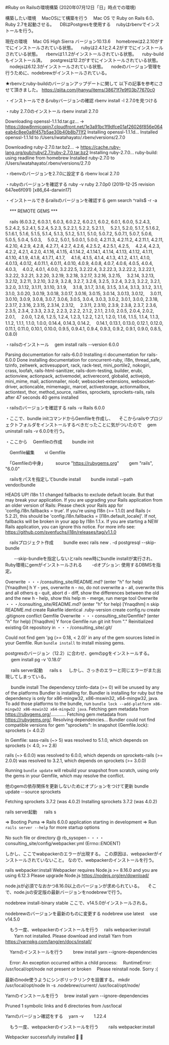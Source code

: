 #Ruby on Railsの環境構築
(2020年07月12日「日」時点での環境)

構築したい環境
　MacOSにて構築を行う
　Mac OS で Ruby on Rails 6.0、Ruby 2.7を起動させる。
　DBはPostgresを使用する
　rubyはrbenvでインストールを行う。

現在の環境
　Mac OS High Sierra バージョン10.13.6
　homebrewは2.2.10がすでにインストールされている状態。
　rubyは2.4.1と2.4.2がすでにインストールされている状態。
　rbenvは1.1.2がインストールされている状態。
　ruby-buildもインストール済。
　postgresは12.2がすでにインストールされている状態。
　nodejsは6.12.3がインストールされている状態。
　nodeのバージョン管理を行うために、nodebrewがインストールされている。

★rbenvとruby-buildのバージョンアップデートに関して
  以下の記事を参考にさせて頂きました。
  https://qiita.com/jhanyu/items/38671f7e9f03b77670c0

・インストールできるrubyバージョンの確認
  rbenv install -l
  2.7.0を見つける

・ruby 2.7.0のインストール
  rbenv install 2.7.0

  Downloading openssl-1.1.1d.tar.gz...
  -> https://dqw8nmjcqpjn7.cloudfront.net/1e3a91bc1f9dfce01af26026f856e064eab4c8ee0a8f457b5ae30b40b8b711f2
  Installing openssl-1.1.1d...
  Installed openssl-1.1.1d to /Users/iwatahayato/.rbenv/versions/2.7.0

  Downloading ruby-2.7.0.tar.bz2...
  -> https://cache.ruby-lang.org/pub/ruby/2.7/ruby-2.7.0.tar.bz2
  Installing ruby-2.7.0...
  ruby-build: using readline from homebrew
  Installed ruby-2.7.0 to /Users/iwatahayato/.rbenv/versions/2.7.0

・rbenvのバージョンを2.7.0に設定する
  rbenv local 2.7.0

・rubyのバージョンを確認する
  ruby -v
  ruby 2.7.0p0 (2019-12-25 revision 647ee6f091) [x86_64-darwin17]

・インストールできるrailsのバージョンを確認する
  gem search ^rails$ -r -a

　*** REMOTE GEMS ***

　rails (6.0.3.2, 6.0.3.1, 6.0.3, 6.0.2.2, 6.0.2.1, 6.0.2, 6.0.1, 6.0.0, 5.2.4.3, 5.2.4.2, 5.2.4.1, 5.2.4, 5.2.3, 5.2.2.1, 5.2.2, 5.2.1.1, 　5.2.1, 5.2.0, 5.1.7, 5.1.6.2, 5.1.6.1, 5.1.6, 5.1.5, 5.1.4, 5.1.3, 5.1.2, 5.1.1, 5.1.0, 5.0.7.2, 5.0.7.1, 5.0.7, 5.0.6, 5.0.5, 5.0.4, 5.0.3, 　5.0.2, 5.0.1, 5.0.0.1, 5.0.0, 4.2.11.3, 4.2.11.2, 4.2.11.1, 4.2.11, 4.2.10, 4.2.9, 4.2.8, 4.2.7.1, 4.2.7, 4.2.6, 4.2.5.2, 4.2.5.1, 4.2.5, 　4.2.4, 4.2.3, 4.2.2, 4.2.1, 4.2.0, 4.1.16, 4.1.15, 4.1.14.2, 4.1.14.1, 4.1.14, 4.1.13, 4.1.12, 4.1.11, 4.1.10, 4.1.9, 4.1.8, 4.1.7.1, 4.1.7, 　4.1.6, 4.1.5, 4.1.4, 4.1.3, 4.1.2, 4.1.1, 4.1.0, 4.0.13, 4.0.12, 4.0.11.1, 4.0.11, 4.0.10, 4.0.9, 4.0.8, 4.0.7, 4.0.6, 4.0.5, 4.0.4, 4.0.3, 　4.0.2, 4.0.1, 4.0.0, 3.2.22.5, 3.2.22.4, 3.2.22.3, 3.2.22.2, 3.2.22.1, 3.2.22, 3.2.21, 3.2.20, 3.2.19, 3.2.18, 3.2.17, 3.2.16, 3.2.15, 　3.2.14, 3.2.13, 3.2.12, 3.2.11, 3.2.10, 3.2.9, 3.2.8, 3.2.7, 3.2.6, 3.2.5, 3.2.4, 3.2.3, 3.2.2, 3.2.1, 3.2.0, 3.1.12, 3.1.11, 3.1.10, 3.1.9, 　3.1.8, 3.1.7, 3.1.6, 3.1.5, 3.1.4, 3.1.3, 3.1.2, 3.1.1, 3.1.0, 3.0.20, 3.0.19, 3.0.18, 3.0.17, 3.0.16, 3.0.15, 3.0.14, 3.0.13, 3.0.12, 　3.0.11, 3.0.10, 3.0.9, 3.0.8, 3.0.7, 3.0.6, 3.0.5, 3.0.4, 3.0.3, 3.0.2, 3.0.1, 3.0.0, 2.3.18, 2.3.17, 2.3.16, 2.3.15, 2.3.14, 2.3.12, 　2.3.11, 2.3.10, 2.3.9, 2.3.8, 2.3.7, 2.3.6, 2.3.5, 2.3.4, 2.3.3, 2.3.2, 2.2.3, 2.2.2, 2.1.2, 2.1.1, 2.1.0, 2.0.5, 2.0.4, 2.0.2, 2.0.1, 　2.0.0, 1.2.6, 1.2.5, 1.2.4, 1.2.3, 1.2.2, 1.2.1, 1.2.0, 1.1.6, 1.1.5, 1.1.4, 1.1.3, 1.1.2, 1.1.1, 1.1.0, 1.0.0, 0.14.4, 0.14.3, 0.14.2, 　0.14.1, 0.13.1, 0.13.0, 0.12.1, 0.12.0, 0.11.1, 0.11.0, 0.10.1, 0.10.0, 0.9.5, 0.9.4.1, 0.9.4, 0.9.3, 0.9.2, 0.9.1, 0.9.0, 0.8.5, 0.8.0)

・railsのインストール
　gem install rails --version 6.0.0

  Parsing documentation for rails-6.0.0
  Installing ri documentation for rails-6.0.0
  Done installing documentation for concurrent-ruby, i18n, thread_safe, tzinfo, zeitwerk, activesupport, rack, rack-test, mini_portile2, nokogiri, crass, loofah, rails-html-sanitizer, rails-dom-testing, builder, erubi, actionview, actionpack, activemodel, activerecord, globalid, activejob, mini_mime, mail, actionmailer, nio4r, websocket-extensions, websocket-driver, actioncable, mimemagic, marcel, activestorage, actionmailbox, actiontext, thor, method_source, railties, sprockets, sprockets-rails, rails after 47 seconds
  40 gems installed

・railsのバージョンを確認する
  rails -v
  Rails 6.0.0

・ここで、bundle initコマンドからGemfileを作成し、
　そこからrailsやプロジェクトフォルダをインストールするべきだったことに気がついたので
　gem uninstall rails -v 6.0.0を行う。

・ここから
　Gemfileの作成
　　bundle init

　Gemfile編集
　　vi Gemfile

　「Gemfileの中身」
　　source "https://rubygems.org"
　　gem "rails", "6.0.0"

　railsをパスを指定してbundle install
　　bundle install --path vendor/bundle

   HEADS UP! i18n 1.1 changed fallbacks to exclude default locale.
   But that may break your application.
   If you are upgrading your Rails application from an older version of Rails:
   Please check your Rails app for 'config.i18n.fallbacks = true'.
   If you're using I18n (>= 1.1.0) and Rails (< 5.2.2), this should be
   'config.i18n.fallbacks = [I18n.default_locale]'.
   If not, fallbacks will be broken in your app by I18n 1.1.x.
   If you are starting a NEW Rails application, you can ignore this notice.
   For more info see:
   https://github.com/svenfuchs/i18n/releases/tag/v1.1.0

　railsプロジェクト作成
　　bundle exec rails new . -d postgresql --skip-bundle

　　--skip-bundleを指定しないとrails new時にbundle installが実行され、Ruby環境にgemがインストールされる
　　-dオプション: 使用するDBMSを指定。

   Overwrite ・・・/consulting_site/README.md? (enter "h" for help) [Ynaqdhm] h
        Y - yes, overwrite
        n - no, do not overwrite
        a - all, overwrite this and all others
        q - quit, abort
        d - diff, show the differences between the old and the new
        h - help, show this help
        m - merge, run merge tool
   Overwrite ・・・/consulting_site/README.md? (enter "h" for help) [Ynaqdhm] n
        skip  README.md
      create  Rakefile
    identical  .ruby-version
      create  config.ru
      create  .gitignore
    conflict  Gemfile
    Overwrite ・・・consulting_site/Gemfile? (enter "h" for help) [Ynaqdhm] Y
       force  Gemfile
         run  git init from "."
   Reinitialized existing Git repository in ・・・/consulting_site/.git/

   Could not find gem 'pg (>= 0.18, < 2.0)' in any of the gem sources listed in your Gemfile.
   Run `bundle install` to install missing gems.

   postgresのバージョン（12.2）に合わせ、gemのpgをインストールする。
 　  gem install pg -v '0.18.0'

　 rails server起動
　   rails s
　   しかし、さっきのエラーと同じエラーがまた出現してしまっている。

　 bundle install
   The dependency tzinfo-data (>= 0) will be unused by any of the platforms Bundler is installing for. Bundler is installing for ruby but the dependency is only for x86-mingw32, x86-mswin32, x64-mingw32, java. To add those platforms to the bundle, run `bundle lock --add-platform x86-mingw32 x86-mswin32 x64-mingw32 java`.
   Fetching gem metadata from https://rubygems.org/............
   Fetching gem metadata from https://rubygems.org/.
   Resolving dependencies...
   Bundler could not find compatible versions for gem "sprockets":
   In snapshot (Gemfile.lock):
   sprockets (= 4.0.2)

   In Gemfile:
    sass-rails (~> 5) was resolved to 5.1.0, which depends on
      sprockets (< 4.0, >= 2.8)

  rails (~> 6.0.0) was resolved to 6.0.0, which depends on
    sprockets-rails (>= 2.0.0) was resolved to 3.2.1, which depends on
      sprockets (>= 3.0.0)

  Running `bundle update` will rebuild your snapshot from scratch, using only
    the gems in your Gemfile, which may resolve the conflict.

  他のgemの依存関係を更新しないためにオプションをつけて更新
  bundle update --source sprockets

  Fetching sprockets 3.7.2 (was 4.0.2)
  Installing sprockets 3.7.2 (was 4.0.2)

  rails server起動
　   rails s

  => Booting Puma
  => Rails 6.0.0 application starting in development
  => Run `rails server --help` for more startup options

  No such file or directory
  @ rb_sysopen - ・・・consulting_site/config/webpacker.yml (Errno::ENOENT)

  しかし、ここでwabpackerのエラーが出現する。
  この原因は、webpackerがインストールされていないこと。
  なので、webpackerのインストールを行う。

  rails webpacker:install
  Webpacker requires Node.js >= 8.16.0 and you are using 6.12.3
  Please upgrade Node.js https://nodejs.org/en/download/

  node.jsが必須でなおかつ8.16.0以上のバージョンが求められている。
　そこで、node.jsの安定版の最新バージョンをnodebrewで行う。

  nodebrew install-binary stable
  ここで、v14.5.0がインストールされる。

  nodebrewのバージョンを最新のものに変更する
  nodebrew use latest
  　use v14.5.0

　もう一度、webpackerのインストールを行う
　rails webpacker:install
　　Yarn not installed. Please download and install Yarn from https://yarnpkg.com/lang/en/docs/install/

　Yarnのインストールを行う
　　brew install yarn --ignore-dependencies

　Error: An exception occurred within a child process:
　RuntimeError: /usr/local/opt/node not present or broken
　Please reinstall node. Sorry :(

  最新のnode使うようにシンボリックリンクを設置する。
  mkdir /usr/local/opt/node
  ln -s .nodebrew/current/ /usr/local/opt/node/

  Yarnのインストールを行う
  　brew install yarn --ignore-dependencies

  Pruned 1 symbolic links and 6 directories from /usr/local

  Yarnのバージョン確認をする
　yarn -v
　　1.22.4

　もう一度、webpackerのインストールを行う
　　rails webpacker:install

  Webpacker successfully installed 🎉 🍰

  




　

